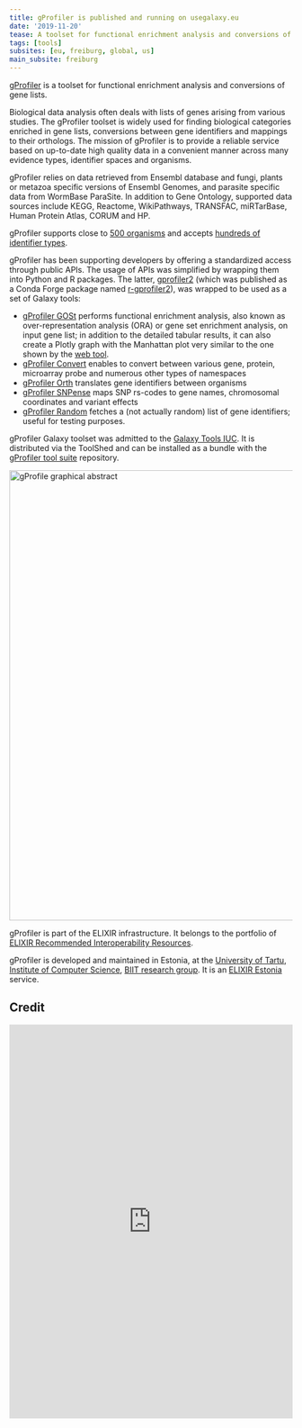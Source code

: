 ```yaml
---
title: gProfiler is published and running on usegalaxy.eu
date: '2019-11-20'
tease: A toolset for functional enrichment analysis and conversions of gene lists.
tags: [tools]
subsites: [eu, freiburg, global, us]
main_subsite: freiburg
---
```


[gProfiler](https://biit.cs.ut.ee/gprofiler) is a toolset for functional enrichment analysis and conversions of gene lists.

Biological data analysis often deals with lists of genes arising from various studies. The gProfiler toolset is widely used for finding biological categories enriched in gene lists, conversions between gene identifiers and mappings to their orthologs. The mission of gProfiler is to provide a reliable service based on up-to-date high quality data in a convenient manner across many evidence types, identifier spaces and organisms.

gProfiler relies on data retrieved from Ensembl database and fungi, plants or metazoa specific versions of Ensembl Genomes, and parasite specific data from WormBase ParaSite. In addition to Gene Ontology, supported data sources include KEGG, Reactome, WikiPathways, TRANSFAC, miRTarBase, Human Protein Atlas, CORUM and HP.

gProfiler supports close to [500 organisms](https://biit.cs.ut.ee/gprofiler/page/organism-list) and accepts [hundreds of identifier types](https://biit.cs.ut.ee/gprofiler/page/namespaces-list).

gProfiler has been supporting developers by offering a standardized access through public APIs. The usage of APIs was simplified by wrapping them into Python and R packages. The latter, [gprofiler2](https://CRAN.R-project.org/package=gprofiler2) (which was published as a Conda Forge package named [r-gprofiler2](https://anaconda.org/conda-forge/r-gprofiler2)), was wrapped to be used as a set of Galaxy tools:

- [gProfiler GOSt](https://usegalaxy.eu/root?tool_id=toolshed.g2.bx.psu.edu/repos/iuc/gprofiler_gost/gprofiler_gost/) performs functional enrichment analysis, also known as over-representation analysis (ORA) or gene set enrichment analysis, on input gene list; in addition to the detailed tabular results, it can also create a Plotly graph with the Manhattan plot very similar to the one shown by the [web tool](https://biit.cs.ut.ee/gprofiler/).
- [gProfiler Convert](https://usegalaxy.eu/root?tool_id=toolshed.g2.bx.psu.edu/repos/iuc/gprofiler_convert/gprofiler_convert/) enables to convert between various gene, protein, microarray probe and numerous other types of namespaces
- [gProfiler Orth](https://usegalaxy.eu/root?tool_id=toolshed.g2.bx.psu.edu/repos/iuc/gprofiler_orth/gprofiler_orth/) translates gene identifiers between organisms
- [gProfiler SNPense](https://usegalaxy.eu/root?tool_id=toolshed.g2.bx.psu.edu/repos/iuc/gprofiler_snpense/gprofiler_snpense/) maps SNP rs-codes to gene names, chromosomal coordinates and variant effects
- [gProfiler Random](https://usegalaxy.eu/root?tool_id=toolshed.g2.bx.psu.edu/repos/iuc/gprofiler_random/gprofiler_random/) fetches a (not actually random) list of gene identifiers; useful for testing purposes.

gProfiler Galaxy toolset was admitted to the [Galaxy Tools IUC](https://galaxyproject.org/iuc). It is distributed via the ToolShed and can be installed as a bundle with the [gProfiler tool suite](https://toolshed.g2.bx.psu.edu/view/iuc/suite_gprofiler/) repository.

<div class="multiple-img">
    <img src="/assets/media/2019-11-20-gProfiler.png" width="800px" alt="gProfile graphical abstract" />
</div>

gProfiler is part of the ELIXIR infrastructure. It belongs to the portfolio of [ELIXIR Recommended Interoperability Resources](https://elixir-europe.org/platforms/interoperability/rirs).

gProfiler is developed and maintained in Estonia, at the [University of Tartu](https://www.ut.ee/en), [Institute of Computer Science](https://www.cs.ut.ee/en), [BIIT research group](https://biit.cs.ut.ee). It is an [ELIXIR Estonia](https://elixir.ut.ee) service.


## Credit

<embed src="https://www.ncbi.nlm.nih.gov/pmc/articles/PMC6602461/pdf/gkz369.pdf" width="100%" height="700" type='application/pdf'>
